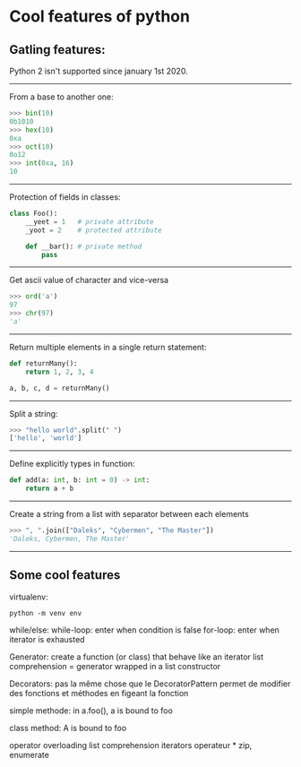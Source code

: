 # Cool features of python

## Gatling features:

Python 2 isn't supported since january 1st 2020.

---
From a base to another one:
```python
>>> bin(10)
0b1010
>>> hex(10)
0xa
>>> oct(10)
0o12
>>> int(0xa, 16)
10
```

---
Protection of fields in classes:
```python
class Foo():
    __yeet = 1   # private attribute
    _yoot = 2    # protected attribute

    def __bar(): # private method
        pass
```

---
Get ascii value of character and vice-versa
```python
>>> ord('a')
97
>>> chr(97)
'a'
```

---
Return multiple elements in a single return statement:
```python
def returnMany():
    return 1, 2, 3, 4

a, b, c, d = returnMany()
```

---
Split a string:
```python
>>> "hello world".split(" ")
['hello', 'world']
```

---
Define explicitly types in function:
```python
def add(a: int, b: int = 0) -> int:
    return a + b
```

---
Create a string from a list with separator between each elements
```python
>>> ", ".join(["Daleks", "Cybermen", "The Master"])
'Daleks, Cybermen, The Master'
```

-------------------------------------------------------------------------------

## Some cool features

virtualenv:
```
python -m venv env
```



while/else:
while-loop: enter when condition is false
for-loop: enter when iterator is exhausted


Generator:
create a function (or class) that behave like an iterator
list comprehension = generator wrapped in a list constructor


Decorators:
pas la même chose que le DecoratorPattern
permet de modifier des fonctions et méthodes en figeant la fonction

simple methode:
in a.foo(), a is bound to foo

class method:
A is bound to foo


operator overloading
list comprehension
iterators
operateur *
zip, enumerate
